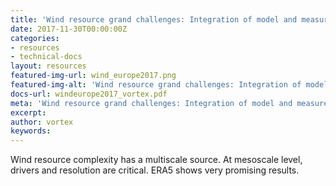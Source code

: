 ```yaml
---
title: 'Wind resource grand challenges: Integration of model and measurements The Gulf of Suez case study'
date: 2017-11-30T00:00:00Z
categories:
- resources
- technical-docs
layout: resources
featured-img-url: wind_europe2017.png
featured-img-alt: 'Wind resource grand challenges: Integration of model and measurements The Gulf of Suez case study'
docs-url: windeurope2017_vortex.pdf
meta: 'Wind resource grand challenges: Integration of model and measurements The Gulf of Suez case study'
excerpt: 
author: vortex
keywords: 
---
```


Wind resource complexity has a multiscale source. At mesoscale level, drivers and resolution are critical. ERA5 shows very promising results.

